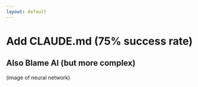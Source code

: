 ```yaml
---
layout: default
---
```


# Add CLAUDE.md (75% success rate)

## Also Blame AI (but more complex)
(image of neural network)
